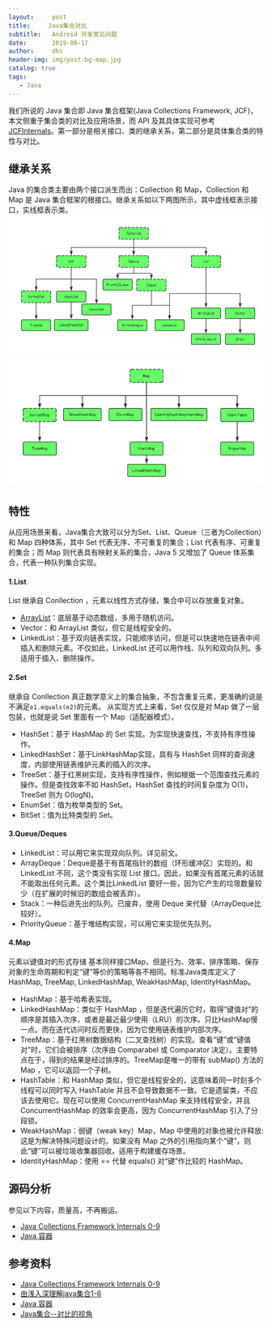 ```yaml
---
layout:     post
title:     Java集合对比
subtitle:   Android 开发常见问题
date:       2019-06-17
author:     dks
header-img: img/post-bg-map.jpg
catalog: true
tags:
   - Java
---
```



我们所说的 Java 集合即 Java 集合框架(Java Collections Framework, JCF)，本文侧重于集合类的对比及应用场景，而 API 及其具体实现可参考[JCFInternals](https://github.com/CarpenterLee/JCFInternals/blob/master/markdown/0-Introduction.md)。第一部分是相关接口、类的继承关系，第二部分是具体集合类的特性与对比。

## 继承关系
Java 的集合类主要由两个接口派生而出：Collection 和 Map，Collection 和 Map 是 Java 集合框架的根接口。继承关系如以下两图所示，其中虚线框表示接口，实线框表示类。
![Collection](https://raw.githubusercontent.com/Dkaishu/Dkaishu.github.io/master/images/2019-06-17-collection.png)
![Map](https://raw.githubusercontent.com/Dkaishu/Dkaishu.github.io/master/images/2019-06-17-map.png)

## 特性
从应用场景来看，Java集合大致可以分为Set、List、Queue（三者为Collection）和 Map 四种体系，其中 Set 代表无序、不可重复的集合；List 代表有序、可重复的集合；而 Map 则代表具有映射关系的集合，Java 5 又增加了 Queue 体系集合，代表一种队列集合实现。

#### 1.List
List 继承自 Conllection ，元素以线性方式存储，集合中可以存放重复对象。

- [ArrayList](https://github.com/CarpenterLee/JCFInternals/blob/master/markdown/2-ArrayList.md)：底层基于动态数组，多用于随机访问。
- Vector：和 ArrayList 类似，但它是线程安全的。
- LinkedList：基于双向链表实现，只能顺序访问，但是可以快速地在链表中间插入和删除元素。不仅如此，LinkedList 还可以用作栈、队列和双向队列。多适用于插入、删除操作。


#### 2.Set
继承自 Conllection
真正数学意义上的集合抽象，不包含重复元素，更准确的说是不满足`e1.equals(e2)`的元素。
从实现方式上来看，Set 仅仅是对 Map 做了一层包装，也就是说 Set 里面有一个 Map（适配器模式）。

- HashSet：基于 HashMap 的 Set 实现。为实现快速查找，不支持有序性操作。
- LinkedHashSet：基于LinkHashMap实现，具有与 HashSet 同样的查询速度，内部使用链表维护元素的插入的次序。
- TreeSet：基于红黑树实现，支持有序性操作，例如根据一个范围查找元素的操作。但是查找效率不如 HashSet，HashSet 查找的时间复杂度为 O(1)，TreeSet 则为 O(logN)。
- EnumSet：值为枚举类型的 Set。
- BitSet：值为比特类型的 Set。

#### 3.Queue/Deques
- LinkedList：可以用它来实现双向队列。详见前文。
- ArrayDeque：Deque是基于有首尾指针的数组（环形缓冲区）实现的。和 LinkedList
不同，这个类没有实现 List 接口。因此，如果没有首尾元素的话就不能取出任何元素。这个类比LinkedList 要好一些，因为它产生的垃圾数量较少（在扩展的时候旧的数组会被丢弃）。
- Stack：一种后进先出的队列。已废弃，使用 Deque 来代替（ArrayDeque比较好）。
- PriorityQueue：基于堆结构实现，可以用它来实现优先队列。

#### 4.Map
元素以键值对的形式存储
基本同样接口Map，但是行为、效率、排序策略、保存对象的生命周期和判定“键”等价的策略等各不相同。标准Java类库定义了HashMap, TreeMap, LinkedHashMap, WeakHashMap, IdentityHashMap。

- HashMap：基于哈希表实现。
- LinkedHashMap：类似于 HashMap ，但是迭代遍历它时，取得“键值对”的顺序是其插入次序，或者是最近最少使用（LRU）的次序。只比HashMap慢一点。而在迭代访问时反而更快，因为它使用链表维护内部次序。
- TreeMap：基于红黑树数据结构（二叉查找树）的实现。查看“键”或“键值对”时，它们会被排序（次序由 Comparabel 或 Comparator 决定）。主要特点在于，得到的结果是经过排序的。TreeMap是唯一的带有 subMap() 方法的 Map ，它可以返回一个子树。
- HashTable：和 HashMap 类似，但它是线程安全的，这意味着同一时刻多个线程可以同时写入 HashTable 并且不会导致数据不一致。它是遗留类，不应该去使用它。现在可以使用 ConcurrentHashMap 来支持线程安全，并且 ConcurrentHashMap 的效率会更高，因为 ConcurrentHashMap 引入了分段锁。
- WeakHashMap：弱键（weak key）Map，Map 中使用的对象也被允许释放: 这是为解决特殊问题设计的。如果没有 Map 之外的引用指向某个“键”，则此“键”可以被垃圾收集器回收。适用于构建缓存场景。
- IdentityHashMap：使用 == 代替 equals() 对“键”作比较的 HashMap。

## 源码分析
参见以下内容，质量高，不再搬运。
- [Java Collections Framework Internals 0-9](https://github.com/CarpenterLee/JCFInternals/blob/master/markdown/0-Introduction.md)
- [Java 容器](https://github.com/CyC2018/CS-Notes/blob/master/notes/Java%20%E5%AE%B9%E5%99%A8.md)


## 参考资料

- [Java Collections Framework Internals 0-9](https://github.com/CarpenterLee/JCFInternals/blob/master/markdown/0-Introduction.md)
- [由浅入深理解java集合1-6](https://www.jianshu.com/p/589d58033841)
- [Java 容器]([https://github.com/CyC2018/CS-Notes/blob/master/notes/Java%20%E5%AE%B9%E5%99%A8.md](https://github.com/CyC2018/CS-Notes/blob/master/notes/Java%20%E5%AE%B9%E5%99%A8.md))
- [Java集合--对比的视角](https://www.jianshu.com/p/760ac861d46c)

